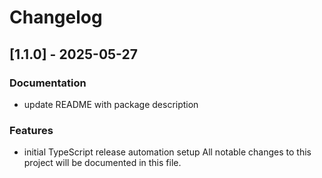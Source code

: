 # Changelog

## [1.1.0] - 2025-05-27

### Documentation

- update README with package description

### Features

- initial TypeScript release automation setup
All notable changes to this project will be documented in this file.

